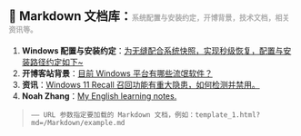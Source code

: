 ## 📑 Markdown 文档库：<span style="color: #aaaaaa; font-size: 0.6em;">系统配置与安装约定，开博背景，技术文档，相关资讯等。</span>

1. **Windows 配置与安装约定**：[为无缝配合系统快照，实现秒级恢复，配置与安装路径约定如下~](template_1.html?md=/Markdown/URL/Windows_configuration_and_installation_conventions.md)
2. **开博客站背景**：[目前 Windows 平台有哪些流氓软件？](/template_1.html?md=/Markdown/URL/The_background_of_creating_a_blog_website.md)
3. **资讯**：[Windows 11 Recall 召回功能有重大隐患，如何检测并禁用。](template_1.html?md=/Markdown/Windows/Windows_11_Recall.md)
4. **Noah Zhang**：[My English learning notes.](template_1.html?md=/Markdown/English/index.md)

> `—— URL 参数指定要加载的 Markdown 文档，例如：template_1.html?md=/Markdown/example.md`
